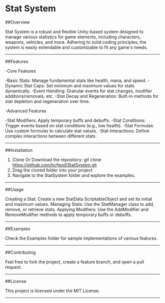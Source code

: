 # Stat System

##Overview

Stat System is a robust and flexible Unity-based system designed to manage various statistics for game elements, including characters, weapons, vehicles, and more. Adhering to solid coding principles, the system is easily extendable and customizable to fit any game's needs.

----------------------------------------------------------------------------------------------------

##Features

-Core Features

-Basic Stats: Manage fundamental stats like health, mana, and speed.
-Dynamic Stat Caps: Set minimum and maximum values for stats dynamically.
-Event Handling: Granular events for stat changes, modifier additions/removals, etc.
-Stat Decay and Regeneration: Built-in methods for stat depletion and regeneration over time.

-Advanced Features

-Stat Modifiers: Apply temporary buffs and debuffs.
-Stat Conditions: Trigger events based on stat conditions (e.g., low health).
-Stat Formulas: Use custom formulas to calculate stat values.
-Stat Interactions: Define complex interactions between different stats.

---------------------------------------------------------------------------------------------------

##Installation

1. Clone Or Download the repository: git clone https://github.com/hcfgod/StatSystem.git
2. Drag the cloned folder into your project
3. Navigate to the StatSystem folder and explore the examples.

---------------------------------------------------------------------------------------------------

##Usage

Creating a Stat: Create a new StatData ScriptableObject and set its initial and maximum values.
Managing Stats: Use the StatManager class to add, remove, or retrieve stats.
Applying Modifiers: Use the AddModifier and RemoveModifier methods to apply temporary buffs or debuffs.

---------------------------------------------------------------------------------------------------

##Examples

Check the Examples folder for sample implementations of various features.

---------------------------------------------------------------------------------------------------

##Contributing

Feel free to fork the project, create a feature branch, and open a pull request.

---------------------------------------------------------------------------------------------------

##License

This project is licensed under the MIT License.

---------------------------------------------------------------------------------------------------
